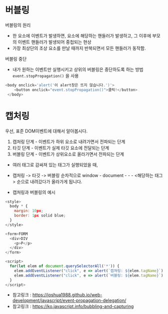 # 버블링
버블링의 원리
- 한 요소에 이벤트가 발생하면, 요소에 해당하는 핸들러가 발생하고, 그 이후에 부모의 이벤트 핸들러가 발생되어 중첩되는 현상
- 가장 최상단의 조상 요소를 만날 때까지 반복되면서 모든 핸들러가 동작함.   

 버블링 중단
- 내가 원하는 이벤트만 실행시키고 상위의 버블링은 중단하도록 하는 방법
`event.stopPropagation()` 을 사용
```javascript
<body onclick='alert('이 alert창은 뜨지 않습니다.')'>
    <button onclick="event.stopPropagation()">클릭!</button>
 </body>
```   
   
       

   
# 캡처링
우선, 표준 DOM이벤트에 대해서 알아봅시다.
1. 캡처링 단계 - 이벤트가 하위 요소로 내려가면서 전파되는 단계
2. 타깃 단계 - 이벤트가 실제 타깃 요소에 전달되는 단계
3. 버블링 단계 - 이벤트가 상위요소로 올라가면서 전파되는 단계

- 여러 태그로 감싸져 있는 태그가 실행되었을 때,
- 캡처링 -> 타깃 -> 버블링 순차적으로 window - document - <html> - <body> - <해당하는 태그> 순으로 내려갔다가 올라가게 됩니다.

- 캡처링과 버블링의 예시
```javascript
<style>
  body * {
    margin: 10px;
    border: 1px solid blue;
  }
</style>

<form>FORM
  <div>DIV
    <p>P</p>
  </div>
</form>

<script>
  for(let elem of document.querySelectorAll('*')) {
    elem.addEventListener("click", e => alert(`캡쳐링: ${elem.tagName}`), true);
    elem.addEventListener("click", e => alert(`버블링: ${elem.tagName}`));
  }
</script>
```

* 참고링크 : <https://joshua1988.github.io/web-development/javascript/event-propagation-delegation/></br>
* 참고링크 : <https://ko.javascript.info/bubbling-and-capturing>
